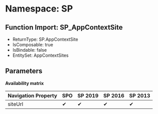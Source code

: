 # Namespace: SP

## Function Import: SP_AppContextSite

- ReturnType: SP.AppContextSite
- IsComposable: true
- IsBindable: false
- EntitySet: AppContextSites

## Parameters

**Availability matrix**

Navigation Property | SPO | SP 2019 | SP 2016 | SP 2013
----------|-----|---------|---------|--------
siteUrl | ✔ | ✔ | ✔ | ✔
